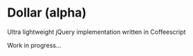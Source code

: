 # Dollar (alpha)

Ultra lightweight jQuery implementation written in Coffeescript

Work in progress...